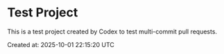 # Test Project

This is a test project created by Codex to test multi-commit pull requests.

Created at: 2025-10-01 22:15:20 UTC
